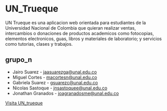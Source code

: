 # UN_Trueque

UN Trueque es una aplicacion web orientada para estudiantes de la Universidad Nacional de Colombia que quieran realizar ventas, intercambios
o donaciones de productos academicos como fotocopias, elementos electronicos, guas, libros y materiales de laboratorio; y servicios como tutorias, clases y
trabajos.

## grupo_n

* Jairo Suarez - jaasuarezga@unal.edu.co
* Miguel Cortes - macortesn@unal.edu.co
* Gabriela Suarez - gsuarezc@unal.edu.co
* Nicolas Sastoque - jnsastoquee@unal.edu.co
* Jonathan Granados - joagranadosme@unal.edu.co

[Visita UN_trueque](https://UN_Trueque.herokuapp.com/)